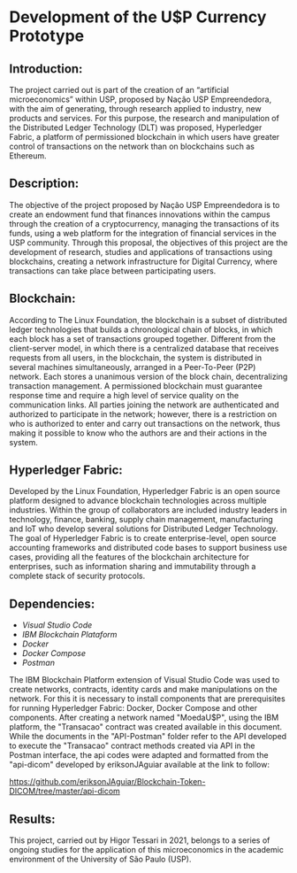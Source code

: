 # Development of the U$P Currency Prototype

## Introduction:
The project carried out is part of the creation of an “artificial microeconomics” within USP, proposed by Nação USP Empreendedora, with the aim of generating, through research applied to industry, new products and services.
For this purpose, the research and manipulation of the Distributed Ledger Technology (DLT) was proposed, Hyperledger Fabric, a platform of permissioned blockchain in which users have greater control of transactions on the network than on blockchains such as Ethereum.

## Description:
The objective of the project proposed by Nação USP Empreendedora is to create an endowment fund that finances innovations within the campus through the creation of a cryptocurrency, managing the transactions of its funds, using a web platform for the integration of financial services in the USP community.
Through this proposal, the objectives of this project are the development of research, studies and applications of transactions using blockchains, creating a network infrastructure for Digital Currency, where transactions can take place between participating users.

## Blockchain:
According to The Linux Foundation, the blockchain is a subset of distributed ledger technologies that builds a chronological chain of blocks, in which each block has a set of transactions grouped together.
Different from the client-server model, in which there is a centralized database that receives requests from all users, in the blockchain, the system is distributed in several machines simultaneously, arranged in a Peer-To-Peer (P2P) network. Each stores a unanimous version of the block chain, decentralizing transaction management.
A permissioned blockchain must guarantee response time and require a high level of service quality on the communication links. All parties joining the network are authenticated and authorized to participate in the network; however, there is a restriction on who is authorized to enter and carry out transactions on the network, thus making it possible to know who the authors are and their actions in the system.

## Hyperledger Fabric:
Developed by the Linux Foundation, Hyperledger Fabric is an open source platform designed to advance blockchain technologies across multiple industries. Within the group of collaborators are included industry leaders in technology, finance, banking, supply chain management, manufacturing and IoT who develop several solutions for Distributed Ledger Technology.
The goal of Hyperledger Fabric is to create enterprise-level, open source accounting frameworks and distributed code bases to support business use cases, providing all the features of the blockchain architecture for enterprises, such as information sharing and immutability through a complete stack of security protocols.

## Dependencies:
 - *Visual Studio Code*
 - *IBM Blockchain Plataform*
 - *Docker*
 - *Docker Compose*
 - *Postman*

The IBM Blockchain Platform extension of Visual Studio Code was used to create networks, contracts, identity cards and make manipulations on the network. For this it is necessary to install components that are prerequisites for running Hyperledger Fabric: Docker, Docker Compose and other components.
After creating a network named "MoedaU$P", using the IBM platform, the "Transacao" contract was created available in this document.
While the documents in the "API-Postman" folder refer to the API developed to execute the "Transacao" contract methods created via API in the Postman interface, the api codes were adapted and formatted from the "api-dicom" developed by eriksonJAguiar available at the link to follow:

https://github.com/eriksonJAguiar/Blockchain-Token-DICOM/tree/master/api-dicom

## Results:
This project, carried out by Higor Tessari in 2021, belongs to a series of ongoing studies for the application of this microeconomics in the academic environment of the University of São Paulo (USP).
